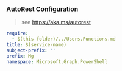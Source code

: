 ### AutoRest Configuration

> see https://aka.ms/autorest

``` yaml
require:
  - $(this-folder)/../Users.Functions.md
title: $(service-name)
subject-prefix: ''
prefix: Mg
namespace: Microsoft.Graph.PowerShell
```
